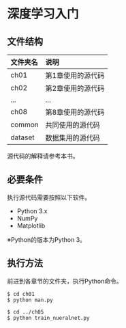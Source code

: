 # 深度学习入门



## 文件结构

|文件夹名   |说明                         |
|:--        |:--                          |
|ch01       |第1章使用的源代码            |
|ch02       |第2章使用的源代码            |
|...        |...                          |
|ch08       |第8章使用的源代码            |
|common     |共同使用的源代码             |
|dataset    |数据集用的源代码             |


源代码的解释请参考本书。

## 必要条件
执行源代码需要按照以下软件。

* Python 3.x
* NumPy
* Matplotlib

※Python的版本为Python 3。

## 执行方法

前进到各章节的文件夹，执行Python命令。

```
$ cd ch01
$ python man.py

$ cd ../ch05
$ python train_nueralnet.py
```

